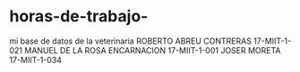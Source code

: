 # horas-de-trabajo-
mi base de datos de la veterinaria ROBERTO ABREU CONTRERAS 17-MIIT-1-021 MANUEL DE LA ROSA ENCARNACION 17-MIIT-1-001 JOSER MORETA 17-MIIT-1-034
